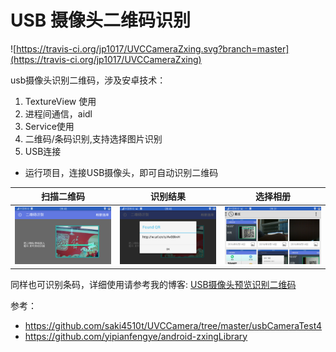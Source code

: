USB 摄像头二维码识别
=========

![https://travis-ci.org/jp1017/UVCCameraZxing.svg?branch=master](https://travis-ci.org/jp1017/UVCCameraZxing)

usb摄像头识别二维码，涉及安卓技术：

1. TextureView 使用
2. 进程间通信，aidl
3. Service使用
4. 二维码/条码识别,支持选择图片识别
5. USB连接

+ 运行项目，连接USB摄像头，即可自动识别二维码

|扫描二维码|识别结果|选择相册|
|:---:|:---:|:---:|
|<img src="./1.png" width="320"/>|<img src="./2.png" width="320"/>|<img src="./3.png" width="320"/>|



同样也可识别条码，详细使用请参考我的博客: [USB摄像头预览识别二维码](https://jp1017.github.io/2016/09/15/USB%E6%91%84%E5%83%8F%E5%A4%B4%E9%A2%84%E8%A7%88%E8%AF%86%E5%88%AB%E4%BA%8C%E7%BB%B4%E7%A0%81/)

参考：

+ https://github.com/saki4510t/UVCCamera/tree/master/usbCameraTest4
+ https://github.com/yipianfengye/android-zxingLibrary